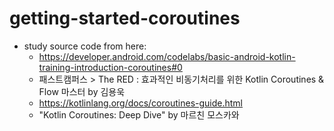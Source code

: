 # getting-started-coroutines

- study source code from here:
  - https://developer.android.com/codelabs/basic-android-kotlin-training-introduction-coroutines#0
  - 패스트캠퍼스 > The RED : 효과적인 비동기처리를 위한 Kotlin Coroutines & Flow 마스터 by 김용욱
  - https://kotlinlang.org/docs/coroutines-guide.html
  - "Kotlin Coroutines: Deep Dive" by 마르친 모스카와
